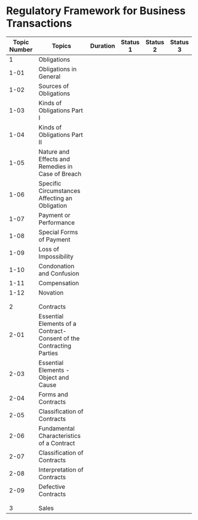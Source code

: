 # Regulatory Framework for Business Transactions

| Topic Number  | Topics                                                                | Duration  | Status 1  | Status 2  | Status 3  |
|---------------|-----------------------------------------------------------------------|-----------|-----------|-----------|-----------|
| 1             | Obligations                                                           |           |           |           |           |
| 1-01          | Obligations in General                                                |           |           |           |           |
| 1-02          | Sources of Obligations                                                |           |           |           |           |
| 1-03          | Kinds of Obligations Part I                                           |           |           |           |           |
| 1-04          | Kinds of Obligations Part II                                          |           |           |           |           |
| 1-05          | Nature and Effects and Remedies in Case of Breach                     |           |           |           |           |
| 1-06          | Specific Circumstances Affecting an Obligation                        |           |           |           |           |
| 1-07          | Payment or Performance                                                |           |           |           |           |
| 1-08          | Special Forms of Payment                                              |           |           |           |           |
| 1-09          | Loss of Impossibility                                                 |           |           |           |           |
| 1-10          | Condonation and Confusion                                             |           |           |           |           |
| 1-11          | Compensation                                                          |           |           |           |           |
| 1-12          | Novation                                                              |           |           |           |           |
|               |                                                                       |           |           |           |           |
|               |                                                                       |           |           |           |           |
| 2             | Contracts                                                             |           |           |           |           |
| 2-01          | Essential Elements of a Contract-Consent of the Contracting Parties   |           |           |           |           |
| 2-03          | Essential Elements - Object and Cause                                 |           |           |           |           |
| 2-04          | Forms and Contracts                                                   |           |           |           |           |
| 2-05          | Classification of Contracts                                           |           |           |           |           |
| 2-06          | Fundamental Characteristics of a Contract                             |           |           |           |           |
| 2-07          | Classification of Contracts                                           |           |           |           |           |
| 2-08          | Interpretation of Contracts                                           |           |           |           |           |
| 2-09          | Defective Contracts                                                   |           |           |           |           |
|               |                                                                       |           |           |           |           |
|               |                                                                       |           |           |           |           |
| 3             | Sales                                                                 |           |           |           |           |